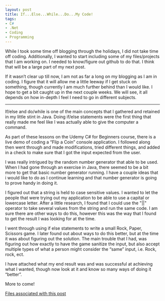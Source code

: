 ```yaml
---
layout: post
title: If...Else...While...Do...My Code!
tags:
- C#
- .Net
- Coding
- Programming
---
```

While I took some time off blogging through the holidays, I did not take time off coding. Additionally, I wanted to start including some of my files/projects that I am working on. I needed to know/figure out github to do that. I think that will be a large part of my next post.

If it wasn’t clear up till now, I am not as far a long on my blogging as I am in coding. I figure that it will allow me a little leeway if I get stuck on something, though currently I am much further behind than I would like. I hope to get a bit caught up in the next couple weeks. We will see, it all depends on how in-depth I feel I need to go in different subjects.

---

If/else and do/while is one of the main concepts that I gathered and retained in my little stint in Java. Doing if/else statements were the first thing that really made me feel like I was actually able to give the computer a command.

As part of these lessons on the Udemy C# for Beginners course, there is a live demo of coding a “Flip a Coin” console application.  I followed along then went through and made modifications, tried different things, and added in a check to make sure that I got the input expected from the user.

I was really intrigued by the random number generator that able to be used. When I had gone through an exercise in Java, there seemed to be a bit more to get that basic number generator running. I have a couple ideas that i would like to do as I continue learning and that number generator is going to prove handy in doing it.

I figured out that a string is held to case sensitive values. I wanted to let the people that were trying out my application to be able to use a capital or lowercase letter. After a little research, I found that I could use the "||" operator to take several values from the string and run the same code. I am sure there are other ways to do this, however this was the way that I found to get the result I was looking for at the time.

I went through using if else statements to write a small Rock, Paper, Scissors game. I later found out about ways to do this better, but at the time it was about figuring out the solution. The main trouble that I had, was figuring out how exactly to have the game sanitize the input, but also accept multiple types of what a person might consider the “same” input, i.e. Rock, rock, ect.

I have attached what my end result was and was successful at achieving what I wanted, though now look at it and know so many ways of doing it “better”.

More to come!

[Files associated with this post](https://github.com/kickinbahk/blog/blob/master/'If'...'Else'....'Do'....'While'....My%20Code.zip)
